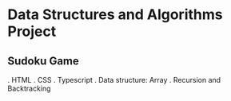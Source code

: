 # Data Structures and Algorithms Project
## Sudoku Game
. HTML
. CSS
. Typescript
. Data structure: Array 
. Recursion and Backtracking
